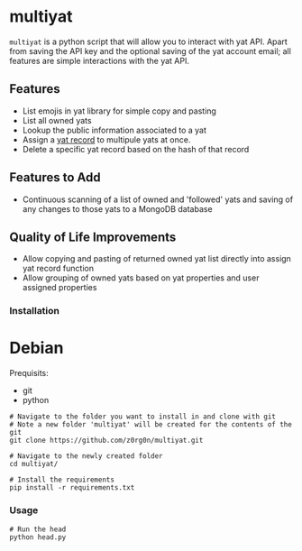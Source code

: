 # multiyat
`multiyat` is a python script that will allow you to interact with yat API.
Apart from saving the API key and the optional saving of the yat account email; all features are simple interactions with the yat API.


## Features
- List emojis in yat library for simple copy and pasting
- List all owned yats
- Lookup the public information associated to a yat
- Assign a [yat record](https://api-docs.y.at/docs/categories) to multipule yats at once.
- Delete a specific yat record based on the hash of that record

## Features to Add
- Continuous scanning of a list of owned and 'followed' yats and saving of any changes to those yats to a MongoDB database

## Quality of Life Improvements
- Allow copying and pasting of returned owned yat list directly into assign yat record function
- Allow grouping of owned yats based on yat properties and user assigned properties


### Installation

# Debian
Prequisits:
- git
- python
```
# Navigate to the folder you want to install in and clone with git
# Note a new folder 'multiyat' will be created for the contents of the git
git clone https://github.com/z0rg0n/multiyat.git

# Navigate to the newly created folder
cd multiyat/

# Install the requirements
pip install -r requirements.txt
```

### Usage
```
# Run the head
python head.py
```
